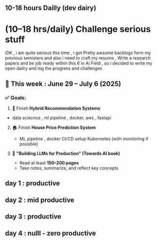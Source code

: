 ## 10-18 hours Dailly  (dev dairy) 

# (10–18 hrs/daily) Challenge serious stuff 
IDK , i am quite serious this time , i got Pretty  awsome  backlogs form my previous semisters  and also i need to craft my resume , Write a research papers and be job ready within this 6 in Ai Field , so i decided to write my open dailry and log the progress and challenges


## 📅 This week : June 29 – July 6 (2025) 

### ✅ Goals:

1. 🔗 Finish  **Hybrid Recommendation Systems**
-   data sciecnce , ml pipeline , docker, aws , fastapi

2. 🏠 Finish  **House Price Prediction System**
   -  ML pipeline ,  docker  CI/CD setup  Kubernetes (with monitoring if possible)

3. 📖 **"Building LLMs for Production" (Towards AI book)**
   - Read at least **150–200 pages**
   - Take notes, summarize, and reflect key concepts


## day 1 :  productive 
## day 2 : mid productive 
## day 3  : productive
## day 4 :  nulll - zero productive 
